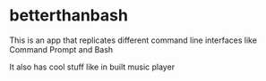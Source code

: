 # betterthanbash
This is an app that replicates different command line interfaces like Command Prompt and Bash


It also has cool stuff like in built music player
